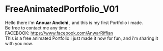 # FreeAnimatedPortfolio_V01
Hello there i'm <b> Anouar Andichi </b>, and this is my first Portfolio i made. <br>
Be free to contact me any time : <br>
  FACEBOOK: https://www.facebook.com/AnwarRiffian <br>
This is a free animated Portfolio i just made it now for fun, and i'm sharing it with you now.
